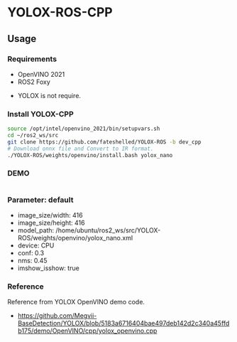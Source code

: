 # YOLOX-ROS-CPP
## Usage
### Requirements
- OpenVINO 2021
- ROS2 Foxy

* YOLOX is not require.

### Install YOLOX-CPP
```bash
source /opt/intel/openvino_2021/bin/setupvars.sh
cd ~/ros2_ws/src
git clone https://github.com/fateshelled/YOLOX-ROS -b dev_cpp
# Download onnx file and Convert to IR format.
./YOLOX-ROS/weights/openvino/install.bash yolox_nano
```

### DEMO
```bash

```

### Parameter: default
- image_size/width: 416
- image_size/height: 416
- model_path: /home/ubuntu/ros2_ws/src/YOLOX-ROS/weights/openvino/yolox_nano.xml
- device: CPU
- conf: 0.3
- nms: 0.45
- imshow_isshow: true


### Reference
Reference from YOLOX OpenVINO demo code.
- https://github.com/Megvii-BaseDetection/YOLOX/blob/5183a6716404bae497deb142d2c340a45ffdb175/demo/OpenVINO/cpp/yolox_openvino.cpp
